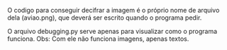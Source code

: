 O codigo para conseguir decifrar a imagem é o próprio
nome de arquivo dela (aviao.png), que deverá ser escrito quando
o programa pedir.

O arquivo debugging.py serve apenas para visualizar como o programa funciona.
Obs: Com ele não funciona imagens, apenas textos.